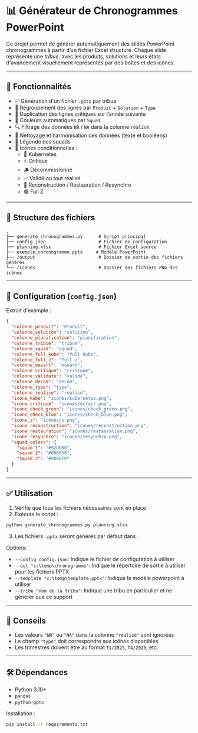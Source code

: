 # 📊 Générateur de Chronogrammes PowerPoint

Ce projet permet de générer automatiquement des slides PowerPoint chronogrammes à partir d’un fichier Excel structuré. Chaque slide représente une _tribue_, avec les produits, solutions et leurs états d'avancement visuellement représentés par des boîtes et des icônes.

---

## 🚀 Fonctionnalités

- ✅ Génération d'un fichier `.pptx` par tribue
- 🧱 Regroupement des lignes par `Produit` + `Solution` + `Type`
- 🔁 Duplication des lignes critiques sur l’année suivante
- 🎨 Couleurs automatiques par `Squad`
- 🔍 Filtrage des données `NR` / `NA` dans la colonne `réalisé`
- 🧼 Nettoyage et harmonisation des données (texte et booléens)
- 🧾 Légende des squads
- 🎯 Icônes conditionnelles :
  - 🐳 Kubernetes
  - ⚡ Critique
  - 🪵 Décommissionné
  - ✅ Validé ou tout réalisé
  - 🔨 Reconstruction / Restauration / Resynchro
  - 🟣 Full Z

---

## 📁 Structure des fichiers

```
.
├── generate_chronogrammes.py      # Script principal
├── config.json                    # Fichier de configuration
├── planning.xlsx                  # Fichier Excel source
├── exemple_chronogramme.pptx     # Modèle PowerPoint
├── /output                        # Dossier de sortie des fichiers générés
└── /icones                        # Dossier des fichiers PNG des icônes
```

---

## 🧾 Configuration (`config.json`)

Extrait d'exemple :

```json
{
  "colonne_produit": "Produit",
  "colonne_solution": "solution",
  "colonne_planification": "planification",
  "colonne_tribue": "tribue",
  "colonne_squad": "squad",
  "colonne_full_kube": "full kube",
  "colonne_full_z": "full z",
  "colonne_mosart": "mosart",
  "colonne_critique": "critique",
  "colonne_validate": "validé",
  "colonne_decom": "decom",
  "colonne_type": "type",
  "colonne_realise": "réalisé",
  "icone_kube": "icones/kubernetes.png",
  "icone_critique": "icones/eclair.png",
  "icone_check_green": "icones/check_green.png",
  "icone_check_blue": "icones/check_blue.png",
  "icone_z": "icones/z.png",
  "icone_reconstruction": "icones/reconstruction.png",
  "icone_restauration": "icones/restauration.png",
  "icone_resynchro": "icones/resynchro.png",
  "squad_colors": {
    "squad 1": "#92D050",
    "squad 2": "#00B050",
    "squad 3": "#00B0F0"
  }
}
```

---

## ✅ Utilisation

1. Vérifie que tous les fichiers nécessaires sont en place
2. Exécute le script :

```bash
python generate_chronogrammes.py planning.xlsx
```

3. Les fichiers `.pptx` seront générés par défaut dans `.`

Options:

- `--config config.json`: Indique le fichier de configuration à utiliser
- `--out "c:\temp\chronogramme"`: Indique le répertoire de sortie à utiliser pour les fichiers PPTX
- `--template "c:\temp\template.pptx"`: Indique le modèle powerpoint à utiliser
- `--tribu "nom de la tribu"`: Indique une tribu en particulier et ne générer que ce support

---

## 🧪 Conseils

- Les valeurs `"NR"` ou `"NA"` dans la colonne `"réalisé"` sont ignorées
- Le champ `"type"` doit correspondre aux icônes disponibles
- Les trimestres doivent être au format `T1/2025`, `T4/2026`, etc.

---

## 🛠️ Dépendances

- Python 3.10+
- `pandas`
- `python-pptx`

Installation :

```bash
pip install -r requirements.txt
```
